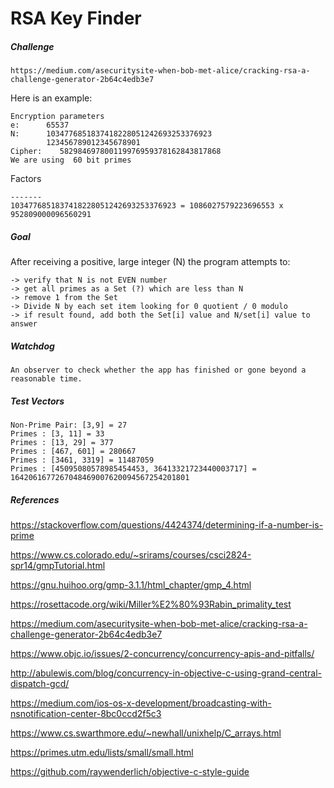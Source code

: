 # RSA Key Finder


##### Challenge
`https://medium.com/asecuritysite-when-bob-met-alice/cracking-rsa-a-challenge-generator-2b64c4edb3e7`

Here is an example:
```
Encryption parameters
e:      65537
N:      1034776851837418228051242693253376923
        123456789012345678901
Cipher:    582984697800119976959378162843817868
We are using  60 bit primes
```
Factors
```
-------
1034776851837418228051242693253376923 = 1086027579223696553 x 952809000096560291
```
##### Goal
After receiving a positive, large integer (N) the program attempts to:
```
-> verify that N is not EVEN number
-> get all primes as a Set (?) which are less than N
-> remove 1 from the Set
-> Divide N by each set item looking for 0 quotient / 0 modulo
-> if result found, add both the Set[i] value and N/set[i] value to answer
```
##### Watchdog
```
An observer to check whether the app has finished or gone beyond a reasonable time.
```
##### Test Vectors
```
Non-Prime Pair: [3,9] = 27
Primes : [3, 11] = 33
Primes : [13, 29] = 377
Primes : [467, 601] = 280667
Primes : [3461, 3319] = 11487059
Primes : [45095080578985454453, 36413321723440003717] = 1642061677267048469007620094567254201801

```
##### References

https://stackoverflow.com/questions/4424374/determining-if-a-number-is-prime

https://www.cs.colorado.edu/~srirams/courses/csci2824-spr14/gmpTutorial.html

https://gnu.huihoo.org/gmp-3.1.1/html_chapter/gmp_4.html

https://rosettacode.org/wiki/Miller%E2%80%93Rabin_primality_test

https://medium.com/asecuritysite-when-bob-met-alice/cracking-rsa-a-challenge-generator-2b64c4edb3e7

https://www.objc.io/issues/2-concurrency/concurrency-apis-and-pitfalls/

http://abulewis.com/blog/concurrency-in-objective-c-using-grand-central-dispatch-gcd/

https://medium.com/ios-os-x-development/broadcasting-with-nsnotification-center-8bc0ccd2f5c3

https://www.cs.swarthmore.edu/~newhall/unixhelp/C_arrays.html

https://primes.utm.edu/lists/small/small.html

https://github.com/raywenderlich/objective-c-style-guide
